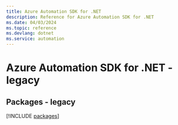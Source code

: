 ```yaml
---
title: Azure Automation SDK for .NET
description: Reference for Azure Automation SDK for .NET
ms.date: 04/03/2024
ms.topic: reference
ms.devlang: dotnet
ms.service: automation
---
```

# Azure Automation SDK for .NET - legacy
## Packages - legacy
[!INCLUDE [packages](automation-index.md)]